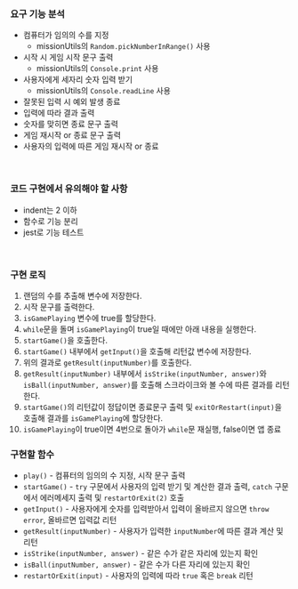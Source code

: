 ### 요구 기능 분석

- 컴퓨터가 임의의 수를 지정
  - missionUtils의 `Random.pickNumberInRange()` 사용
- 시작 시 게임 시작 문구 출력
  - missionUtils의 `Console.print` 사용
- 사용자에게 세자리 숫자 입력 받기
  - missionUtils의 `Console.readLine` 사용
- 잘못된 입력 시 예외 발생 종료
- 입력에 따라 결과 출력
- 숫자를 맞히면 종료 문구 출력
- 게임 재시작 or 종료 문구 출력
- 사용자의 입력에 따른 게임 재시작 or 종료

<br/>

### 코드 구현에서 유의해야 할 사항

- indent는 2 이하
- 함수로 기능 분리
- jest로 기능 테스트

<br/>

### 구현 로직

1. 랜덤의 수를 추출해 변수에 저장한다.
2. 시작 문구를 출력한다.
3. `isGamePlaying` 변수에 true를 할당한다.
4. `while`문을 돌며 `isGamePlaying`이 true일 때에만 아래 내용을 실행한다.
5. `startGame()`을 호출한다.
6. `startGame()` 내부에서 `getInput()`을 호출해 리턴값 변수에 저장한다.
7. 위의 결과로 `getResult(inputNumber)`를 호출한다.
8. `getResult(inputNumber)` 내부에서 `isStrike(inputNumber, answer)`와 `isBall(inputNumber, answer)`를 호출해 스크라이크와 볼 수에 따른 결과를 리턴한다.
9. `startGame()`의 리턴값이 정답이면 종료문구 출력 및 `exitOrRestart(input)`을 호출해 결과를 `isGamePlaying`에 할당한다.
10. `isGamePlaying`이 true이면 4번으로 돌아가 `while`문 재실행, false이면 앱 종료

### 구현할 함수

- `play()` - 컴퓨터의 임의의 수 지정, 시작 문구 출력
- `startGame()` - `try` 구문에서 사용자의 입력 받기 및 계산한 결과 출력, `catch` 구문에서 에러메세지 출력 및 `restartOrExit(2)` 호출
- `getInput()` - 사용자에게 숫자를 입력받아서 입력이 올바르지 않으면 `throw error`, 올바르면 입력값 리턴
- `getResult(inputNumber)` - 사용자가 입력한 `inputNumber`에 따른 결과 계산 및 리턴
- `isStrike(inputNumber, answer)` - 같은 수가 같은 자리에 있는지 확인
- `isBall(inputNumber, answer)` - 같은 수가 다른 자리에 있는지 확인
- `restartOrExit(input)` - 사용자의 입력에 따라 `true` 혹은 `break` 리턴
